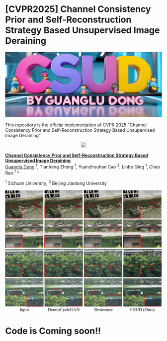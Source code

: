 # [CVPR2025] Channel Consistency Prior and Self-Reconstruction Strategy Based Unsupervised Image Deraining
<p align="center">
<img src="imgs/CSUD.png">

This repository is the official implementation of CVPR 2025 "Channel Consistency Prior and Self-Reconstruction Strategy Based Unsupervised Image Deraining".

<p align="center">
<a href="https://arxiv.org/abs/2503.18703"><img src="https://img.shields.io/badge/arXiv-Paper-<color>"></a>

 **[Channel Consistency Prior and Self-Reconstruction Strategy Based Unsupervised Image Deraining](https://arxiv.org/abs/2503.18703)**
 </br>
[Guanglu Dong](https://github.com/GuangluDong0728) $^{1}$,
Tianheng Zheng $^{1}$,
Yuanzhouhan Cao $^{2}$,
Linbo Qing $^{1}$,
Chao Ren $^{1}$ \*

$^{1}$ Sichuan University,
$^{2}$ Beijing Jiaotong University

<p align="center">
<img src="imgs/realshot.png" :height="100px">

# Code is Coming soon!!
